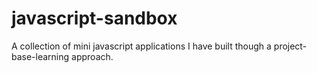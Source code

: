 # javascript-sandbox
A collection of mini javascript applications I have built though a project-base-learning approach. 
